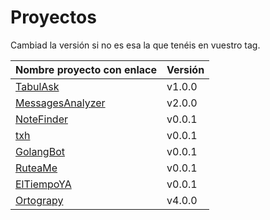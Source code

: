 # Proyectos

Cambiad la versión si no es esa la que tenéis en vuestro tag.

| Nombre proyecto con enlace                                              | Versión |
|-------------------------------------------------------------------------|---------|
| [TabulAsk](https://github.com/Curso-DA-Python-I/TabulAsk)               | v1.0.0  |
| [MessagesAnalyzer](https://github.com/BotAnalyzer/MessagesAnalyzer)     | v2.0.0 |
| [NoteFinder](https://github.com/Python-V-AgilGRX/NoteFinder)            | v0.0.1 |
| [txh](https://github.com/typescript-caterpillar/txh)                    | v0.0.1 |
| [GolangBot](https://github.com/GolangParty/GolangRepo)                  | v0.0.1 |
| [RuteaMe](https://github.com/skladores/RuteaMe)                         | v0.0.1 |
| [ElTiempoYA](https://github.com/Kotlin-Boom-gang/TDD-Kotlin-Team)       | v0.0.1  |
| [Ortograpy](https://github.com/Python-Group-VII/Orthograpy)             | v4.0.0  |
